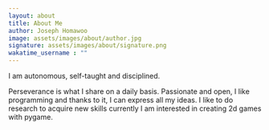 ```yaml
---
layout: about
title: About Me
author: Joseph Homawoo
image: assets/images/about/author.jpg
signature: assets/images/about/signature.png
wakatime_username : ""
---
```


I am autonomous, self-taught and disciplined.

Perseverance is what I share on a daily basis. Passionate and open, I like programming and thanks to it, I can express all my ideas. 
I like to do research to acquire new skills currently I am interested in creating 2d games with pygame.
